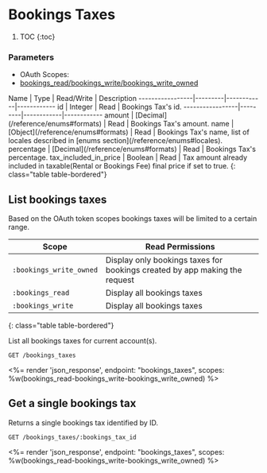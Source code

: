 # Bookings Taxes

1. TOC
{:toc}

### Parameters
<ul class="nav nav-pills" role="tablist">
  <li class="disabled"><a>OAuth Scopes:</a></li>
  <li class="active"><a href="#bookings_read-bookings_write-bookings_write_owned" role="tab" data-toggle="pill">bookings_read/bookings_write/bookings_write_owned</a></li>
</ul>
<div class="tab-content" markdown="1">
  <div class="tab-pane active" id="bookings_read-bookings_write-bookings_write_owned" markdown="1">
Name             | Type    | Read/Write | Description
-----------------|---------|------------|------------
id               | Integer | Read       | Bookings Tax's id.
-----------------|---------|------------|------------
amount           | [Decimal](/reference/enums#formats)  | Read       | Bookings Tax's amount.
name             | [Object](/reference/enums#formats)   | Read       | Bookings Tax's name, list of locales described in [enums section](/reference/enums#locales).
percentage       | [Decimal](/reference/enums#formats)  | Read       | Bookings Tax's percentage.
tax_included_in_price | Boolean | Read       | Tax amount already included in taxable(Rental or Bookings Fee) final price if set to true.
{: class="table table-bordered"}
  </div>
</div>

## List bookings taxes

Based on the OAuth token scopes bookings taxes will be limited to a
certain range.

Scope                    | Read Permissions
-------------------------|------------
`:bookings_write_owned`  | Display only bookings taxes for bookings created by app making the request
`:bookings_read`         | Display all bookings taxes
`:bookings_write`        | Display all bookings taxes
{: class="table table-bordered"}

List all bookings taxes for current account(s).

~~~
GET /bookings_taxes
~~~

<%= render 'json_response', endpoint: "bookings_taxes", scopes: %w(bookings_read-bookings_write-bookings_write_owned) %>

## Get a single bookings tax

Returns a single bookings tax identified by ID.

~~~
GET /bookings_taxes/:bookings_tax_id
~~~

<%= render 'json_response', endpoint: "bookings_taxes", scopes: %w(bookings_read-bookings_write-bookings_write_owned) %>
